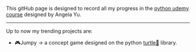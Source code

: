 This gitHub page is designed to record all my progress in the  [python udemy course](https://www.udemy.com/course/100-days-of-code) designed by Angela Yu.

---

Up to now my trending projects are:
- 🎮Jumpy $\rightarrow$ a concept game designed on the python [turtle🐢](https://docs.python.org/3/library/turtle.html) library.
